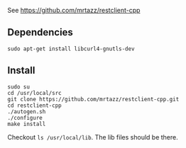 See https://github.com/mrtazz/restclient-cpp

## Dependencies

```shell
sudo apt-get install libcurl4-gnutls-dev
```

## Install

```shell
sudo su
cd /usr/local/src
git clone https://github.com/mrtazz/restclient-cpp.git
cd restclient-cpp
./autogen.sh
./configure
make install
```

Checkout `ls /usr/local/lib`. The lib files should be there.
